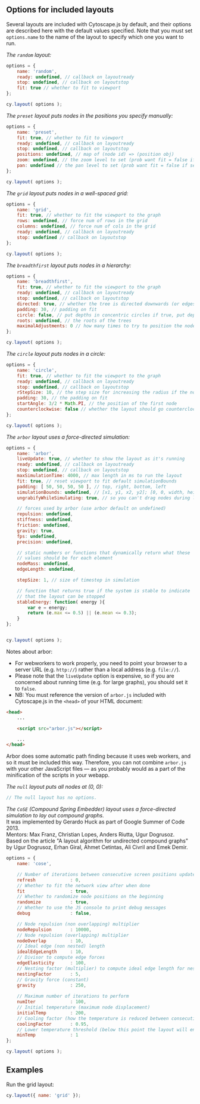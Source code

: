 ## Options for included layouts

Several layouts are included with Cytoscape.js by default, and their options are described here with the default values specified.  Note that you must set `options.name` to the name of the layout to specify which one you want to run.

*The `random` layout:*
```js
options = {
	name: 'random',
	ready: undefined, // callback on layoutready
	stop: undefined, // callback on layoutstop
	fit: true // whether to fit to viewport
};

cy.layout( options );
```

*The `preset` layout puts nodes in the positions you specify manually:*
```js
options = {
	name: 'preset',
	fit: true, // whether to fit to viewport
	ready: undefined, // callback on layoutready
	stop: undefined, // callback on layoutstop
	positions: undefined, // map of (node id) => (position obj)
	zoom: undefined, // the zoom level to set (prob want fit = false if set)
	pan: undefined // the pan level to set (prob want fit = false if set)
};

cy.layout( options );
```

*The `grid` layout puts nodes in a well-spaced grid:*
```js
options = {
	name: 'grid',
	fit: true, // whether to fit the viewport to the graph
	rows: undefined, // force num of rows in the grid
	columns: undefined, // force num of cols in the grid
	ready: undefined, // callback on layoutready
	stop: undefined // callback on layoutstop
};

cy.layout( options );

```

*The `breadthfirst` layout puts nodes in a hierarchy:*
```js
options = {
	name: 'breadthfirst',
    fit: true, // whether to fit the viewport to the graph
    ready: undefined, // callback on layoutready
    stop: undefined, // callback on layoutstop
    directed: true, // whether the tree is directed downwards (or edges can point in any direction if false)
    padding: 30, // padding on fit
    circle: false, // put depths in concentric circles if true, put depths top down if false
    roots: undefined, // the roots of the trees
    maximalAdjustments: 0 // how many times to try to position the nodes in a maximal way (i.e. no backtracking)
};

cy.layout( options );
```

*The `circle` layout puts nodes in a circle:*
```js
options = {
	name: 'circle',
    fit: true, // whether to fit the viewport to the graph
    ready: undefined, // callback on layoutready
    stop: undefined, // callback on layoutstop
    rStepSize: 10, // the step size for increasing the radius if the nodes don't fit on screen
    padding: 30, // the padding on fit
    startAngle: 3/2 * Math.PI, // the position of the first node
    counterclockwise: false // whether the layout should go counterclockwise (true) or clockwise (false)
};

cy.layout( options );
```

*The `arbor` layout uses a force-directed simulation:*
```js
options = {
	name: 'arbor',
	liveUpdate: true, // whether to show the layout as it's running
	ready: undefined, // callback on layoutready 
	stop: undefined, // callback on layoutstop
	maxSimulationTime: 4000, // max length in ms to run the layout
	fit: true, // reset viewport to fit default simulationBounds
	padding: [ 50, 50, 50, 50 ], // top, right, bottom, left
	simulationBounds: undefined, // [x1, y1, x2, y2]; [0, 0, width, height] by default
	ungrabifyWhileSimulating: true, // so you can't drag nodes during layout

	// forces used by arbor (use arbor default on undefined)
	repulsion: undefined,
	stiffness: undefined,
	friction: undefined,
	gravity: true,
	fps: undefined,
	precision: undefined,

	// static numbers or functions that dynamically return what these
	// values should be for each element
	nodeMass: undefined, 
	edgeLength: undefined,

	stepSize: 1, // size of timestep in simulation

	// function that returns true if the system is stable to indicate
	// that the layout can be stopped
	stableEnergy: function( energy ){
		var e = energy; 
		return (e.max <= 0.5) || (e.mean <= 0.3);
	}
};


cy.layout( options );
```

Notes about arbor:

 * For webworkers to work properly, you need to point your browser to a server URL (e.g. `http://`) rather than a local address (e.g. `file://`).
 * Please note that the `liveUpdate` option is expensive, so if you are concerned about running time (e.g. for large graphs), you should set it to `false`.
 * NB: You must reference the version of `arbor.js` included with Cytoscape.js in the `<head>` of your HTML document:

```html
<head>
	...

	<script src="arbor.js"></script>

	...
</head>
```

Arbor does some automatic path finding because it uses web workers, and so it must be included this way.  Therefore, you can not combine `arbor.js` with your other JavaScript files &mdash; as you probably would as a part of the minification of the scripts in your webapp.

*The `null` layout puts all nodes at (0, 0):*
```js
// The null layout has no options.
```


*The `CoSE` (Compound Spring Embedder) layout uses a force-directed simulation to lay out compound graphs.*<br>
It was implemented by Gerardo Huck as part of Google Summer of Code 2013.<br>
Mentors: Max Franz, Christian Lopes, Anders Riutta, Ugur Dogrusoz.<br>
Based on the article "A layout algorithm for undirected compound graphs" by Ugur Dogrusoz, Erhan Giral, Ahmet Cetintas, Ali Civril and Emek Demir.<br>

```js
options = {
	name: 'cose',

	// Number of iterations between consecutive screen positions update (0 -> only updated on the end)
	refresh             : 0,
	// Whether to fit the network view after when done
	fit                 : true, 
	// Whether to randomize node positions on the beginning
	randomize           : true,
	// Whether to use the JS console to print debug messages
	debug               : false,

	// Node repulsion (non overlapping) multiplier
	nodeRepulsion       : 10000,
	// Node repulsion (overlapping) multiplier
	nodeOverlap         : 10,
	// Ideal edge (non nested) length
	idealEdgeLength     : 10,
	// Divisor to compute edge forces
	edgeElasticity      : 100,
	// Nesting factor (multiplier) to compute ideal edge length for nested edges
	nestingFactor       : 5, 
	// Gravity force (constant)
	gravity             : 250, 
	
	// Maximum number of iterations to perform
	numIter             : 100,
	// Initial temperature (maximum node displacement)
	initialTemp         : 200,
	// Cooling factor (how the temperature is reduced between consecutive iterations)
	coolingFactor       : 0.95, 
	// Lower temperature threshold (below this point the layout will end)
	minTemp             : 1
};

cy.layout( options );
```

## Examples

Run the grid layout:

```js
cy.layout({ name: 'grid' });
```